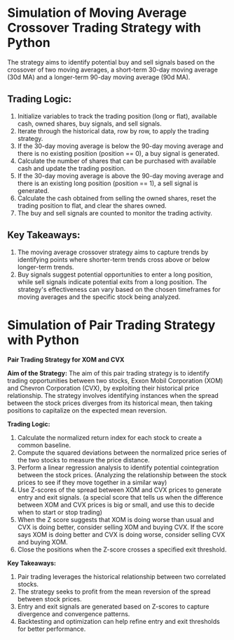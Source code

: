 # Simulation of Moving Average Crossover Trading Strategy with Python

The strategy aims to identify potential buy and sell signals based on the crossover of two moving averages, a short-term 30-day moving average (30d MA) and a longer-term 90-day moving average (90d MA).

## Trading Logic:

1. Initialize variables to track the trading position (long or flat), available cash, owned shares, buy signals, and sell signals.
2. Iterate through the historical data, row by row, to apply the trading strategy.
3. If the 30-day moving average is below the 90-day moving average and there is no existing position (position == 0), a buy signal is generated.
4. Calculate the number of shares that can be purchased with available cash and update the trading position.
5. If the 30-day moving average is above the 90-day moving average and there is an existing long position (position == 1), a sell signal is generated.
6. Calculate the cash obtained from selling the owned shares, reset the trading position to flat, and clear the shares owned.
7. The buy and sell signals are counted to monitor the trading activity.

## Key Takeaways:

1. The moving average crossover strategy aims to capture trends by identifying points where shorter-term trends cross above or below longer-term trends.
2. Buy signals suggest potential opportunities to enter a long position, while sell signals indicate potential exits from a long position.
The strategy's effectiveness can vary based on the chosen timeframes for moving averages and the specific stock being analyzed.



# Simulation of Pair Trading Strategy with Python

**Pair Trading Strategy for XOM and CVX**

**Aim of the Strategy:**
The aim of this pair trading strategy is to identify trading opportunities between two stocks, Exxon Mobil Corporation (XOM) and Chevron Corporation (CVX), by exploiting their historical price relationship. The strategy involves identifying instances when the spread between the stock prices diverges from its historical mean, then taking positions to capitalize on the expected mean reversion.

**Trading Logic:**
1. Calculate the normalized return index for each stock to create a common baseline.
2. Compute the squared deviations between the normalized price series of the two stocks to measure the price distance.
3. Perform a linear regression analysis to identify potential cointegration between the stock prices. (Analyzing the relationship between the stock prices to see if they move together in a similar way)
4. Use Z-scores of the spread between XOM and CVX prices to generate entry and exit signals. (a special score that tells us when the difference between XOM and CVX prices is big or small, and use this to decide when to start or stop trading)
5. When the Z score suggests that XOM is doing worse than usual and CVX is doing better, consider selling XOM and buying CVX. If the score says XOM is doing better and CVX is doing worse, consider selling CVX and buying XOM.
6. Close the positions when the Z-score crosses a specified exit threshold.

**Key Takeaways:**
1. Pair trading leverages the historical relationship between two correlated stocks.
2. The strategy seeks to profit from the mean reversion of the spread between stock prices.
3. Entry and exit signals are generated based on Z-scores to capture divergence and convergence patterns.
4. Backtesting and optimization can help refine entry and exit thresholds for better performance.
